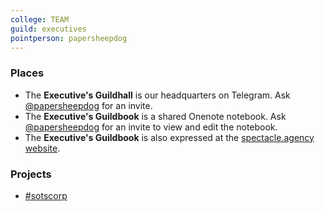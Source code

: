 ```yaml
---
college: TEAM
guild: executives
pointperson: papersheepdog
---
```

### Places
* The **Executive's Guildhall** is our headquarters on Telegram. Ask [@papersheepdog](http://telegram.me/papersheepdog) for an invite.
* The **Executive's Guildbook** is a shared Onenote notebook. Ask [@papersheepdog](http://telegram.me/papersheepdog) for an invite to view and edit the notebook.
* The **Executive's Guildbook** is also expressed at the [spectacle.agency website](http://spectacle.agency/pages/view/139/holographers-guildbook-wiki-home).

### Projects

* [#sotscorp](https://www.reddit.com/r/sorceryofthespectacle/wiki/index/sotscorp-containment-breach)
